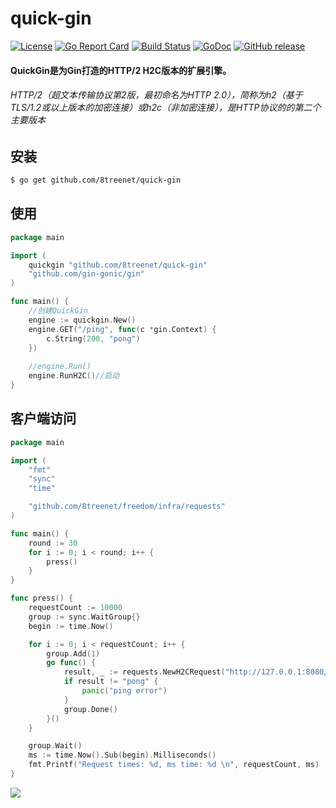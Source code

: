 # quick-gin
[![License](https://img.shields.io/badge/License-Apache%202.0-blue.svg)](https://github.com/8treenet/quick-gin/blob/master/LICENSE) [![Go Report Card](https://goreportcard.com/badge/github.com/8treenet/quick-gin)](https://goreportcard.com/report/github.com/8treenet/quick-gin) [![Build Status](https://travis-ci.org/8treenet/gotree.svg?branch=master)](https://travis-ci.org/8treenet/gotree) [![GoDoc](https://godoc.org/github.com/8treenet/quick-gin?status.svg)](https://godoc.org/github.com/8treenet/quick-gin)
[![GitHub release](https://img.shields.io/github/v/release/8treenet/quick-gin.svg)](https://github.com/8treenet/quick-gin/releases)
#### QuickGin是为Gin打造的HTTP/2 H2C版本的扩展引擎。

###### HTTP/2（超文本传输协议第2版，最初命名为HTTP 2.0），简称为h2（基于TLS/1.2或以上版本的加密连接）或h2c（非加密连接），是HTTP协议的的第二个主要版本

## 安装
```sh
$ go get github.com/8treenet/quick-gin
```

## 使用
```go
package main

import (
	quickgin "github.com/8treenet/quick-gin"
	"github.com/gin-gonic/gin"
)

func main() {
    //创建QuickGin
	engine := quickgin.New()
	engine.GET("/ping", func(c *gin.Context) {
		c.String(200, "pong")
    })
    
    //engine.Run()
    engine.RunH2C()//启动 
}
```


## 客户端访问
```go
package main

import (
	"fmt"
	"sync"
	"time"

	"github.com/8treenet/freedom/infra/requests"
)

func main() {
	round := 30
	for i := 0; i < round; i++ {
		press()
	}
}

func press() {
	requestCount := 10000
	group := sync.WaitGroup{}
	begin := time.Now()

	for i := 0; i < requestCount; i++ {
		group.Add(1)
		go func() {
			result, _ := requests.NewH2CRequest("http://127.0.0.1:8080/ping").Get().ToString()
			if result != "pong" {
				panic("ping error")
			}
			group.Done()
		}()
	}

	group.Wait()
	ms := time.Now().Sub(begin).Milliseconds()
	fmt.Printf("Request times: %d, ms time: %d \n", requestCount, ms)
}

```

<img src="https://raw.githubusercontent.com/8treenet/quick-gin/master/example/client/client.png">